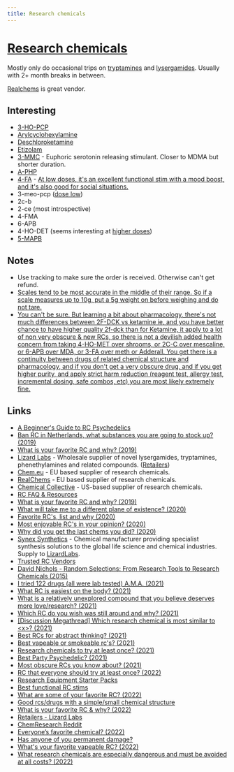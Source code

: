 ```yaml
---
title: Research chemicals
---
```


# [Research chemicals](https://psychonautwiki.org/w/index.php?title=Research_chemicals)

Mostly only do occasional trips on [tryptamines](psychedelics/tryptamines/tryptamines.md) and [lysergamides](psychedelics/lysergamides/lysergamides.md). Usually with 2+ month breaks in between.

[Realchems](https://realchems.net/) is great vendor.

## Interesting

- [3-HO-PCP](https://psychonautwiki.org/wiki/3-HO-PCP)
- [Arylcyclohexylamine](https://psychonautwiki.org/wiki/Arylcyclohexylamine)
- [Deschloroketamine](https://psychonautwiki.org/w/index.php?title=Deschloroketamine)
- [Etizolam](https://psychonautwiki.org/wiki/Etizolam)
- [3-MMC](https://psychonautwiki.org/wiki/3-MMC) - Euphoric serotonin releasing stimulant. Closer to MDMA but shorter duration.
- [A-PHP](https://psychonautwiki.org/w/index.php?title=A-PHP)
- [4-FA](https://psychonautwiki.org/wiki/4-FA) - [At low doses, it's an excellent functional stim with a mood boost, and it's also good for social situations.](https://www.reddit.com/r/researchchemicals/comments/7qvxmn/in_your_opinion_name_some_of_the_best_chemicals/)
- 3-meo-pcp ([dose low](https://reddit.com/r/researchchemicals/comments/bes0sd/_/el8tr5p/?context=1))
- 2c-b
- 2-ce (most introspective)
- 4-FMA
- 6-APB
- 4-HO-DET (seems interesting at [higher doses](https://www.reddit.com/r/researchchemicals/comments/bippwv/4sub_tryptamine_intensity_ranking/))
- [5-MAPB](https://psychonautwiki.org/wiki/5-MAPB)

## Notes

- Use tracking to make sure the order is received. Otherwise can't get refund.
- [Scales tend to be most accurate in the middle of their range. So if a scale measures up to 10g, put a 5g weight on before weighing and do not tare.](https://www.reddit.com/r/researchchemicals/comments/jysobq/handy_tip_for_cheap_scales/)
- [You can't be sure. But learning a bit about pharmacology, there's not much differences between 2F-DCK vs ketamine ie, and you have better chance to have higher quality 2f-dck than for Ketamine, it apply to a lot of non very obscure & new RCs, so there is not a devilish added health concern from taking 4-HO-MET over shrooms, or 2C-C over mescaline, or 6-APB over MDA, or 3-FA over meth or Adderall. You get there is a continuity between drugs of related chemical structure and pharmacology, and if you don't get a very obscure drug, and if you get higher purity, and apply strict harm reduction (reagent test, allergy test, incremental dosing, safe combos, etc) you are most likely extremely fine.](https://www.reddit.com/r/researchchemicals/comments/v0b9m4/how_do_you_feel_comfortable_using_rcs/)

## Links

- [A Beginner's Guide to RC Psychedelics](https://www.reddit.com/r/researchchemicals/comments/7qep7b/a_beginners_guide_to_rc_psychedelics/)
- [Ban RC in Netherlands, what substances you are going to stock up? (2019)](https://www.reddit.com/r/researchchemicals/comments/bhxh6o/ban_rc_in_netherlands_what_substances_you_are/)
- [What is your favorite RC and why? (2019)](https://www.reddit.com/r/researchchemicals/comments/cf4431/what_is_your_favorite_rc_and_why/)
- [Lizard Labs](https://lizardlabs.eu/) - Wholesale supplier of novel lysergamides, tryptamines, phenethylamines and related compounds. ([Retailers](https://lizardlabs.eu/retailers/))
- [Chem.eu](https://www.chem.eu/) - EU based supplier of research chemicals.
- [RealChems](https://realchems.net/) - EU based supplier of research chemicals.
- [Chemical Collective](https://chemical-collective.com/) - US-based supplier of research chemicals.
- [RC FAQ & Resources](https://www.reddit.com/r/researchchemicals/comments/dchpr0/faq_resources/)
- [What is your favorite RC and why? (2019)](https://www.reddit.com/r/researchchemicals/comments/ec7qwt/what_is_your_favorite_rc_and_why/)
- [What will take me to a different plane of existence? (2020)](https://www.reddit.com/r/researchchemicals/comments/fh15ex/what_will_take_me_to_a_different_plane_of/)
- [Favorite RC's, list and why (2020)](https://www.reddit.com/r/researchchemicals/comments/if103b/favorite_rcs_list_and_why_and_go/)
- [Most enjoyable RC's in your opinion? (2020)](https://www.reddit.com/r/researchchemicals/comments/ip4js0/most_enjoyable_rcs_in_your_opinion/)
- [Why did you get the last chems you did? (2020)](https://www.reddit.com/r/researchchemicals/comments/irh069/why_did_you_get_the_last_chems_you_did/)
- [Synex Synthetics](https://www.synexsynthetics.com/) - Chemical manufacturer providing specialist synthesis solutions to the global life science and chemical industries. Supply to [LizardLabs](https://lizardlabs.eu/).
- [Trusted RC Vendors](https://buy.research-chemicals.online/)
- [David Nichols - Random Selections: From Research Tools to Research Chemicals (2015)](https://www.youtube.com/watch?v=iiYaFP6iQGg)
- [I tried 122 drugs (all were lab tested) A.M.A. (2021)](https://www.reddit.com/r/researchchemicals/comments/mg03w7/i_tried_122_drugs_all_were_lab_tested_ama/)
- [What RC is easiest on the body? (2021)](https://www.reddit.com/r/researchchemicals/comments/nt0h0x/what_rc_is_easiest_on_the_body/)
- [What is a relatively unexplored compound that you believe deserves more love/research? (2021)](https://www.reddit.com/r/researchchemicals/comments/p58biz/what_is_a_relatively_unexplored_compound_that_you/)
- [Which RC do you wish was still around and why? (2021)](https://www.reddit.com/r/researchchemicals/comments/pnhj19/which_rc_do_you_wish_was_still_around_and_why/)
- [[Discussion Megathread] Which research chemical is most similar to <x\>? (2021)](https://www.reddit.com/r/researchchemicals/comments/py4m1a/discussion_megathread_which_research_chemical_is/)
- [Best RCs for abstract thinking? (2021)](https://www.reddit.com/r/researchchemicals/comments/q26e4t/best_rcs_for_abstract_thinking/)
- [Best vapeable or smokeable rc's? (2021)](https://www.reddit.com/r/researchchemicals/comments/q6w42s/best_vapeable_or_smokeable_rcs/)
- [Research chemicals to try at least once? (2021)](https://www.reddit.com/r/researchchemicals/comments/qepnro/what_are_some_research_chemicals_to_try_at_least/)
- [Best Party Psychedelic? (2021)](https://www.reddit.com/r/researchchemicals/comments/qpsy4e/best_party_psychedelic/)
- [Most obscure RCs you know about? (2021)](https://www.reddit.com/r/researchchemicals/comments/rh903q/what_are_the_most_obscure_rcs_you_know_about/)
- [RC that everyone should try at least once? (2022)](https://www.reddit.com/r/researchchemicals/comments/srv4ih/whats_an_rc_that_everyone_should_try_at_least_once/)
- [Research Equipment Starter Packs](https://www.reddit.com/r/researchchemicals/comments/sust0u/research_equipment_starter_packs_v2/)
- [Best functional RC stims](https://www.reddit.com/r/researchchemicals/comments/thmodp/best_functional_rc_stim/)
- [What are some of your favorite RC? (2022)](https://www.reddit.com/r/researchchemicals/comments/u4myz1/what_are_some_of_your_favourite_rc/)
- [Good rcs/drugs with a simple/small chemical structure](https://www.reddit.com/r/researchchemicals/comments/u7txak/any_good_rcsdrugs_with_a_simplesmall_chemical/)
- [What is your favorite RC & why? (2022)](https://www.reddit.com/r/researchchemicals/comments/unw8dj/what_is_your_favorite_rc_why/)
- [Retailers - Lizard Labs](https://lizardlabs.eu/retailers/)
- [ChemResearch Reddit](https://www.reddit.com/r/ChemResearch/)
- [Everyone’s favorite chemical? (2022)](https://www.reddit.com/r/researchchemicals/comments/ur3doy/everyones_favorite_chemical/)
- [Has anyone of you permanent damage?](https://www.reddit.com/r/researchchemicals/comments/uyyny6/has_anyone_of_you_permanent_damage/)
- [What's your favorite vapeable RC? (2022)](https://www.reddit.com/r/researchchemicals/comments/v6q8c3/whats_your_favorite_vapeable_rc/)
- [What research chemicals are especially dangerous and must be avoided at all costs? (2022)](https://www.reddit.com/r/researchchemicals/comments/yr5sjd/what_research_chemicals_are_especially_dangerous/)
